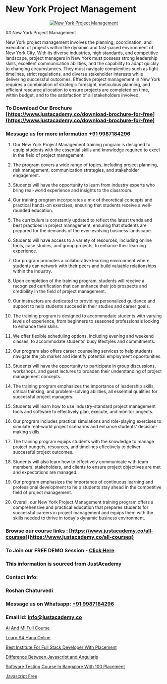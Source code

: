 # New York Project Management

<p align="center">
  <a href="https://justacademy.co/course-detail/pmp-certification-training">
    <img src="https://justacademy.co/storage2/course_image/1709713463_course_image.webp" alt="New York Project Management">
  </a>
</p>
## New York Project Management

New York project management involves the planning, coordination, and execution of projects within the dynamic and fast-paced environment of New York City. With its diverse industries, high standards, and competitive landscape, project managers in New York must possess strong leadership skills, excellent communication abilities, and the capability to adapt quickly to changing circumstances. They must navigate complexities such as tight timelines, strict regulations, and diverse stakeholder interests while delivering successful outcomes. Effective project management in New York requires a combination of strategic foresight, meticulous planning, and efficient resource allocation to ensure projects are completed on time, within budget, and to the satisfaction of all stakeholders involved.
### To Download Our Brochure [https://www.justacademy.co/download-brochure-for-free](https://www.justacademy.co/download-brochure-for-free)
### Message us for more information [+91 9987184296](https://api.whatsapp.com/send?phone=919987184296)
1) Our New York Project Management training program is designed to equip students with the essential skills and knowledge required to excel in the field of project management.

2) The program covers a wide range of topics, including project planning, risk management, communication strategies, and stakeholder engagement.

3) Students will have the opportunity to learn from industry experts who bring real-world experience and insights to the classroom.

4) Our training program incorporates a mix of theoretical concepts and practical hands-on exercises, ensuring that students receive a well-rounded education.

5) The curriculum is constantly updated to reflect the latest trends and best practices in project management, ensuring that students are prepared for the demands of the ever-evolving business landscape.

6) Students will have access to a variety of resources, including online tools, case studies, and group projects, to enhance their learning experience.

7) Our program promotes a collaborative learning environment where students can network with their peers and build valuable relationships within the industry.

8) Upon completion of the training program, students will receive a recognized certification that can enhance their job prospects and credibility in the field of project management.

9) Our instructors are dedicated to providing personalized guidance and support to help students succeed in their studies and career goals.

10) The training program is designed to accommodate students with varying levels of experience, from beginners to seasoned professionals looking to enhance their skills.

11) We offer flexible scheduling options, including evening and weekend classes, to accommodate students' busy lifestyles and commitments.

12) Our program also offers career counseling services to help students navigate the job market and identify potential employment opportunities.

13) Students will have the opportunity to participate in group discussions, workshops, and guest lectures to broaden their understanding of project management concepts.

14) The training program emphasizes the importance of leadership skills, critical thinking, and problem-solving abilities, all essential qualities for successful project managers.

15) Students will learn how to use industry-standard project management tools and software to effectively plan, execute, and monitor projects.

16) Our program includes practical simulations and role-playing exercises to simulate real-world project scenarios and enhance students' decision-making skills.

17) The training program equips students with the knowledge to manage project budgets, resources, and timelines effectively to deliver successful project outcomes.

18) Students will also learn how to effectively communicate with team members, stakeholders, and clients to ensure project objectives are met and expectations are managed.

19) Our program emphasizes the importance of continuous learning and professional development to help students stay ahead in the competitive field of project management.

20) Overall, our New York Project Management training program offers a comprehensive and practical education that prepares students for successful careers in project management and equips them with the skills needed to thrive in today's dynamic business environment.

### Browse our course links : [https://www.justacademy.co/all-courses](https://www.justacademy.co/all-courses) 
### To Join our FREE DEMO Session - [Click Here](https://www.justacademy.co/register-for-course-demo)


### This information is sourced from JustAcademy
### Contact Info:
### Roshan Chaturvedi
### Message us on Whatsapp: [+91 9987184296](https://api.whatsapp.com/send?phone=919987184296)
### Email id: [info@justacademy.co](mailto:info@justacademy.co)
                
[Ai And Ml Full Course](https://www.linkedin.com/pulse/ai-ml-full-course-justacademy-bristol-gb5ee?trackingId=%2BSn6C7jpLRFovlESJAwoZg%3D%3D&lipi=urn%3Ali%3Apage%3Ad_flagship3_company_admin%3BuQw2P2SXTeivwplSXi08Jg%3D%3D)

[Learn S4 Hana Online](https://www.linkedin.com/pulse/learn-s4-hana-online-justacademy-bay-area-0ftkc/)

[Best Institute For Full Stack Developer With Placement](https://medium.com/@justacademytraining/best-institute-for-full-stack-developer-with-placement-7c73a3eb5c3b)

[Difference Between Javascript and Angularjs](https://medium.com/@negishivu99/difference-between-javascript-and-angularjs-8c5f5808e5d4)

[Software Testing Course In Bangalore With 100 Placement](https://justacademyin.github.io/justacademy/software-testing-course-in-bangalore-with-100-placement)

[Javascript Free](https://justacademyin.github.io/justacademy/javascript-free)

